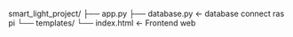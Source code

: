 smart_light_project/
├── app.py
├── database.py      ← database connect ras pi
└── templates/
    └── index.html  ← Frontend web
